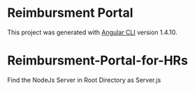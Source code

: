 # Reimbursment Portal

This project was generated with [Angular CLI](https://github.com/angular/angular-cli) version 1.4.10.

# Reimbursment-Portal-for-HRs

Find the NodeJs Server in Root Directory as Server.js


